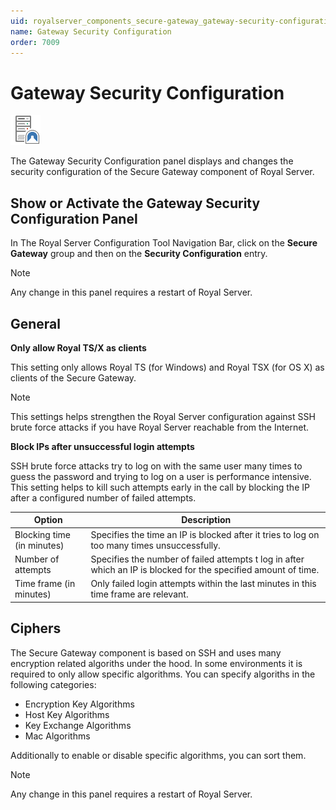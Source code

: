 ```yaml
---
uid: royalserver_components_secure-gateway_gateway-security-configuration
name: Gateway Security Configuration
order: 7009
---
```


# Gateway Security Configuration

<img src="/r2022/images/RoyalServer/PageSecureGateway_48x48.png" class="icon-def" alt="" />

The Gateway Security Configuration panel displays and changes the security configuration of the Secure Gateway component of Royal Server.

## Show or Activate the Gateway Security Configuration Panel

In The Royal Server Configuration Tool Navigation Bar, click on the **Secure Gateway** group and then on the **Security Configuration** entry.

> [!NOTE]
> Any change in this panel requires a restart of Royal Server.

## General

**Only allow Royal TS/X as clients**

This setting only allows Royal TS (for Windows) and Royal TSX (for OS X) as clients of the Secure Gateway.

> [!NOTE]
> This settings helps strengthen the Royal Server configuration against SSH brute force attacks if you have Royal Server reachable from the Internet.

**Block IPs after unsuccessful login attempts**

SSH brute force attacks try to log on with the same user many times to guess the password and trying to log on a user is performance intensive. This setting helps to kill such attempts early in the call by blocking the IP after a configured number of failed attempts.

| Option                     | Description                                                                                                     |
| -------------------------- | --------------------------------------------------------------------------------------------------------------- |
| Blocking time (in minutes) | Specifies the time an IP is blocked after it tries to log on too many times unsuccessfully.                     |
| Number of attempts         | Specifies the number of failed attempts t log in after which an IP is blocked for the specified amount of time. |
| Time frame (in minutes)    | Only failed login attempts within the last minutes in this time frame are relevant.                             |


## Ciphers

The Secure Gateway component is based on SSH and uses many encryption related algoriths under the hood. In some environments it is required to only allow specific
algorithms. You can specify algoriths in the following categories:
- Encryption Key Algorithms
- Host Key Algorithms
- Key Exchange Algorithms
- Mac Algorithms

Additionally to enable or disable specific algorithms, you can sort them.

> [!NOTE]
> Any change in this panel requires a restart of Royal Server.